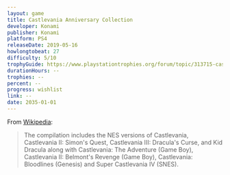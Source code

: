 ```yaml
---
layout: game
title: Castlevania Anniversary Collection
developer: Konami
publisher: Konami
platform: PS4
releaseDate: 2019-05-16
howlongtobeat: 27
difficulty: 5/10
trophyGuide: https://www.playstationtrophies.org/forum/topic/313715-castlevania-anniversary-collection-na-trophy-guide-and-roadmap/
durationHours: --
trophies: --
percent: --
progress: wishlist
link: --
date: 2035-01-01
---
```


From [Wikipedia](https://en.wikipedia.org/wiki/List_of_Castlevania_media#Compilations_and_collections):

> The compilation includes the NES versions of Castlevania, Castlevania II: Simon's Quest, Castlevania III: Dracula's Curse, and Kid Dracula along with Castlevania: The Adventure (Game Boy), Castlevania II: Belmont's Revenge (Game Boy), Castlevania: Bloodlines (Genesis) and Super Castlevania IV (SNES).
